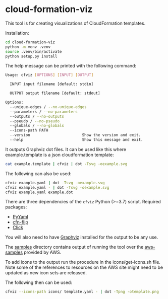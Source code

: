 cloud-formation-viz
===================

This tool is for creating visualizations of CloudFormation templates.

Installation:
```` bash
cd cloud-formation-viz
python -m venv .venv 
source .venv/bin/activate
python setup.py install
````

The help message can be printed with the following command:
```` bash
Usage: cfviz [OPTIONS] [INPUT] [OUTPUT]

  INPUT input filename [default: stdin]

  OUTPUT output filename [default: stdout]

Options:
  --unique-edges / --no-unique-edges
  --parameters / --no-parameters
  --outputs / --no-outputs
  --pseudo / --no-pseudo
  --globals / --no-globals
  --icons-path PATH
  --version                       Show the version and exit.
  --help                          Show this message and exit.
````

It outputs Graphviz dot files. It can be used like this where 
example.template is a json cloudformation template:
```` bash
cat example.template | cfviz | dot -Tsvg -oexample.svg
````

The following can also be used:
```` bash
cfviz example.yaml | dot -Tsvg -oexample.svg
cfviz example.yaml - | dot -Tsvg -oexample.svg
cfviz example.yaml example.dot
````

There are three dependencies of the `cfviz` Python (>=3.7) script. 
Required packages:
* [PyYaml](https://github.com/yaml/pyyaml)
* [cfn-flip](https://github.com/awslabs/aws-cfn-template-flip)
* [Click](https://click.palletsprojects.com)

You will also need to have [Graphviz](http://www.graphviz.org/) 
installed for the output to be any use.

The [samples](https://github.com/benbc/cloud-formation-viz/tree/master/samples) 
directory contains output of running the tool over the 
[aws-samples](http://aws.amazon.com/cloudformation/aws-cloudformation-templates/) 
provided by AWS.

To add icons to the output run the procedure in the icons/get-icons.sh file.
Note some of the references to resources on the AWS site might need to be 
updated as new icon sets are released.

 The following then can be used:
```` bash
cfviz --icons-path icons/ template.yaml - | dot -Tpng -otemplate.png
````